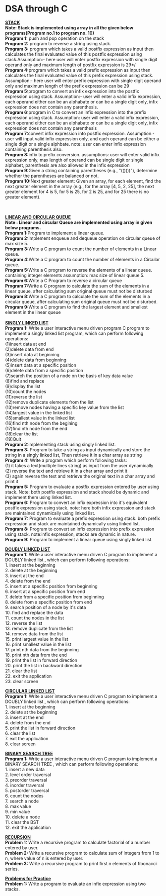 # DSA through C

<b><ins>STACK</ins></b>
  <br><b>Note: Stack is implemented using array in all the given below programs(Program no.1 to program no. 10)</b>
  <br><b>Program 1:</b> push and pop operation on the stack
  <br><b>Program 2:</b> program to reverse a string using stack.
  <br><b>Program 3:</b> program which takes a valid postfix expression as input then calculates the final evaluated value of this postfix expression using stack.Assumption:- here user will enter postfix expression with single digit operand only and maximum length of postfix expression is 29*/
  <br><b>Program 4:</b>program which takes a valid prefix expression as input then calculates the final evaluated value of this prefix expression using stack.
Assumption:- here user will enter prefix expression with single digit operand only and maximum length of the prefix expression can be 29
<br><b>Program 5:</b>program to convert an infix expression into the postfix expression using stack. Assumption:- user will enter a valid infix expression, each operand either can be an alphabate or can be a single digit only, infix expression does not contain any parenthesis.
<br><b>Program 6:</b>program in C to convert an infix expression into the prefix expression using stack. Assumption: user will enter a valid infix expression, each operand either can be an alphabate or can be a single digit only, infix expression does not contain any parenthesis
<br><b>Program 7:</b>convert infix expression into postfix expression. Assumption:- user will input valid infix expression only, and 
each operand can be either a single digit or a single alphbate. note: user can enter infix expression containing parenthesis also.
<br><b>Program 8:</b>infix to prefix conversion. assumptions: user will enter valid infix expression only, max length of operand can be single digit or single
alphabet, parenthesis are also allowed in the infix expression
<br><b>Program 9:</b>Given a string containing parentheses (e.g., "(()())"), determine whether the parentheses are balanced or not.
<br><b>Program 10:</b>Next greater element: Given an array, for each element, find the next greater element in the array
(e.g., for the array [4, 5, 2, 25], the next greater element for 4 is 5, for 5 is 25, for 2 is 25,
 and for 25 there is no greater element).
 
<br><br>
<b><ins>LINEAR AND CIRCULAR QUEUE</ins></b>
<br><b>Note : Linear and circular Queue are implemented using array in given below programs.</b>
<br><b>Program 1:</b>Program to implement a linear queue.
<br><b>Program 2:</b>Implement enqueue and dequeue operation on circular queue of max size 5.
<br><b>Program 3:</b>Write a C program to count the number of elements in a Linear queue.
<br><b>Program 4:</b>Write a C program to count the number of elements in a Circular queue.
<br><b>Program 5:</b>Write a C program to reverse the elements of a linear queue. containing integer elements assumption: max size of linear queue 5.
<br><b>Program 6:</b>Write a C Program to reverse a circular queue
<br><b>Program 7:</b>Write a C program to calculate the sum of the elements in a linear queue, after calculating sum original queue must not be disturbed
<br><b>Program 8:</b>Write a C program to calculate the sum of the elements in a circular queue, after calculating sum original queue must not be disturbed.
<br><b>Program 9:</b>Write a C program to find the largest element and smallest element in the linear queue
<br><br>
<b><ins>SINGLY LINKED LIST</ins></b>
<br><b>Program 1:</b> Write a user interactive menu driven program C program to implement a singly linked list program, which can perform following operations: 
                     <br>(1)insert data at end
                     <br>(2)delete data from end
                     <br>(3)insert data at beginning
                     <br>(4)delete data from beginning
                     <br>(5)insert data at a specific position
                     <br>(6)delete data from a specific position
                     <br>(7)search the position of a node on the basis of key data value
                     <br>(8)find and replace
                     <br>(9)display the list
                     <br>(10)count the nodes
                     <br>(11)reverse the list
                     <br>(12)remove duplicate elements from the list
                     <br>(13)remove nodes having a specific key value from the list
                     <br>(14)largest value in the linked list
                     <br>(15)smallest value in the linked list
                     <br>(16)find nth node from the begining
                     <br>(17)find nth node from the end
                     <br>(18)clear the list
                     <br>(19)Quit
<br><b>Program 2:</b>implementing stack using singly linked list.
<br><b>Program 3:</b> Program to take a string as input dynamically and store the string in a singly linked list, Then retrieve it in a char array as string
<br><b>Program 4:</b> Write a program which perform following tasks:
                 <br> (1) it takes a text(multiple lines string) as input from the user dynamically
                 <br> (2) reverse the text and retrieve it in a char array and print it
                 <br> (3) again reverse the text and retrieve the original text in a char array and print it
<br><b>Program 5:</b>  Program to evaluate a postfix expression entered by user using stack. Note:  both postfix expression and stack should be dynamic and implement them using linked list.
<br><b>Program 6:</b> Program to convert an infix expression into it's equivalent postfix expression using stack. note: here both infix expression and stack are maintained dynamically using linked list.
<br><b>Program 7:</b> Program to evaluate a prefix expression using stack. both prefix expression and stack are maintained dynamically using linked list.
<br><b>Program 8:</b> Program to convert an infix expression into prefix expression using stack. note:infix expression, stacks are dynamic in nature.
<br><b>Program 9:</b> Program to implement a linear queue using singly linked list.

<b><ins>DOUBLY LINKED LIST</ins></b>
<br><b>Program 1:</b> Write a user interactive menu driven C program to implement a DOUBLY linked list , which can perform following operations: 
                  <br>1.  insert at the beginning
                  <br>2. delete at the beginning
                  <br>3.  insert at the end
                  <br>4.  delete from the end
                  <br>5.  insert at a specific position from beginning
                  <br>6.  insert at a specific position from end
                  <br>7.  delete from a specific position from beginning
                  <br>8.  delete from a specific position from end
                  <br>9.  search position of a node by it's data
                  <br>10. find and replace the data
                  <br>11. count the nodes in the list
                  <br>12. reverse the list
                  <br>13. remove duplicate from the list
                  <br>14. remove data from the list
                  <br>15. print largest value in the list
                  <br>16. print smallest value in the list
                  <br>17. print nth data from the beginning
                  <br>18. print nth data from the end
                  <br>19.  print the list in forward direction
                  <br>20.  print the list in backward direction
                  <br>21. clear the list
                  <br>22. exit the application
                  <br>23. clear screen

<b><ins>CIRCULAR LINKED LIST</ins></b>
<br><b>Program 1:</b> Write a user interactive menu driven C program to implement a DOUBLY linked list , which can perform following operations: 
                  <br>1.  insert at the beginning
                  <br>2. delete at the beginning
                  <br>3.  insert at the end
                  <br>4.  delete from the end
                  <br>5.  print the list in forward direction
                  <br>6. clear the list
                  <br>7. exit the application
                  <br>8. clear screen

<b><ins>BINARY SEARCH TREE</ins></b>
<br><b>Program 1:</b> Write a user interactive menu driven C program to implement a BINARY SEARCH TREE , which can perform following operations: 
                  <br>1.  insert a new data
                  <br>2.  level order traversal
                  <br>3.  preorder traversal
                  <br>4.  inorder traversal
                  <br>5.  postorder traversal
                  <br>6.  count the nodes
                  <br>7.  search a node
                  <br>8.  max value
                  <br>9.  min value
                  <br>10.  delete a node
                  <br>11.  clear the BST
                  <br>12.  exit the application

<b><ins>RECURSION</ins></b>
<br><b>Problem 1:</b> Write a recursive program to calculate factorial of a number entered by user.
<br><b>Problem 2:</b> Write a recursive program to calculate sum of integers from 1 to n, where value of n is entered by user.
<br><b>Problem 3:</b> Write a recursive program to print first n elements of fibonacci series.

<b><ins>Problems for Practice</ins></b>
<br><b>Problem 1:</b> Write a program to evaluate an infix expression using two stacks.
